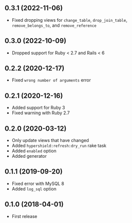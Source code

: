 ## 0.3.1 (2022-11-06)

- Fixed dropping views for `change_table`, `drop_join_table`, `remove_belongs_to`, and `remove_reference`

## 0.3.0 (2022-10-09)

- Dropped support for Ruby < 2.7 and Rails < 6

## 0.2.2 (2020-12-17)

- Fixed `wrong number of arguments` error

## 0.2.1 (2020-12-16)

- Added support for Ruby 3
- Fixed warning with Ruby 2.7

## 0.2.0 (2020-03-12)

- Only update views that have changed
- Added `hypershield:refresh:dry_run` rake task
- Added `enabled` option
- Added generator

## 0.1.1 (2019-09-20)

- Fixed error with MySQL 8
- Added `log_sql` option

## 0.1.0 (2018-04-01)

- First release
